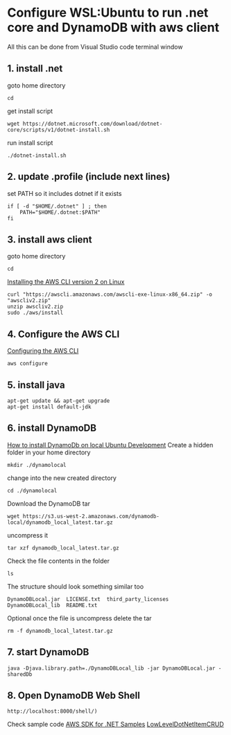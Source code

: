 # Configure WSL:Ubuntu to run .net core and DynamoDB with aws client
All this can be done from Visual Studio code terminal window

## 1. install .net
goto home directory
```
cd
```
get install script
```
wget https://dotnet.microsoft.com/download/dotnet-core/scripts/v1/dotnet-install.sh
```
run install script
```
./dotnet-install.sh
```
## 2. update .profile (include next lines)
set PATH so it includes dotnet if it exists
```
if [ -d "$HOME/.dotnet" ] ; then
    PATH="$HOME/.dotnet:$PATH"
fi
```
## 3. install aws client
goto home directory
```
cd
```
[Installing the AWS CLI version 2 on Linux](https://docs.aws.amazon.com/cli/latest/userguide/install-cliv2-linux.html)
```
curl "https://awscli.amazonaws.com/awscli-exe-linux-x86_64.zip" -o "awscliv2.zip"
unzip awscliv2.zip
sudo ./aws/install
```
## 4. Configure the AWS CLI
[Configuring the AWS CLI](https://docs.aws.amazon.com/cli/latest/userguide/cli-chap-configure.html)
```
aws configure
```
## 5. install java
```
apt-get update && apt-get upgrade
apt-get install default-jdk
```
## 6. install DynamoDB
[How to install DynamoDb on local Ubuntu Development](https://garywoodfine.com/how-to-install-dynamodb-on-local-ubuntu-development/)
Create a hidden folder in your home directory
```
mkdir ./dynamolocal
```
change into the new created directory
```
cd ./dynamolocal
```
Download the DynamoDB tar 
```
wget https://s3.us-west-2.amazonaws.com/dynamodb-local/dynamodb_local_latest.tar.gz
```
uncompress it
```
tar xzf dynamodb_local_latest.tar.gz
```
Check the file contents in the folder 
```
ls 
```
The structure should look something similar too 
```
DynamoDBLocal.jar  LICENSE.txt  third_party_licenses
DynamoDBLocal_lib  README.txt
```
Optional once the file is uncompress delete the tar
```
rm -f dynamodb_local_latest.tar.gz 
```

## 7. start DynamoDB
```
java -Djava.library.path=./DynamoDBLocal_lib -jar DynamoDBLocal.jar -sharedDb
```

## 8. Open DynamoDB Web Shell 
```
http://localhost:8000/shell/)
```
Check sample code
[AWS SDK for .NET Samples](https://github.com/awslabs/aws-sdk-net-samples)
[LowLevelDotNetItemCRUD](https://docs.aws.amazon.com/amazondynamodb/latest/developerguide/LowLevelDotNetItemCRUD.html)
